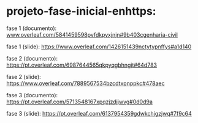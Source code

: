 # projeto-fase-inicial-enhttps:
fase 1 (documento): www.overleaf.com/5841459598pvfdkpyxjnjn#9b403cgenharia-civil


fase 1 (slide): https://www.overleaf.com/1426151439nctytypnffys#a1d140

fase 2 (documento): https://pt.overleaf.com/6987644565qkpyqgbhngjt#64d783

fase 2 (slide): https://www.overleaf.com/7889567534bzcdtxpnppkc#478aec

fase 3 (documento): https://pt.overleaf.com/5713548167xpqzjzdjjwvg#0d0d9a

fase 3 (slide): https://pt.overleaf.com/6137954359gdwkchjgzjwq#7f9c64
